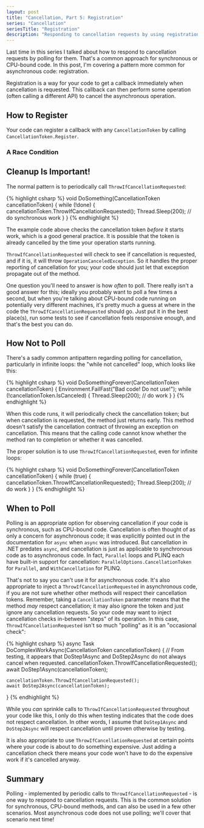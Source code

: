 ```yaml
---
layout: post
title: "Cancellation, Part 5: Registration"
series: "Cancellation"
seriesTitle: "Registration"
description: "Responding to cancellation requests by using registration."
---
```


Last time in this series I talked about how to respond to cancellation requests by polling for them. That's a common approach for synchronous or CPU-bound code. In this post, I'm covering a pattern more common for asynchronous code: registration.

Registration is a way for your code to get a callback immediately when cancellation is requested. This callback can then perform some operation (often calling a different API) to cancel the asynchronous operation.

## How to Register

Your code can register a callback with any `CancellationToken` by calling `CancellationToken.Register`.

### A Race Condition

## Cleanup Is Important!



The normal pattern is to periodically call `ThrowIfCancellationRequested`:

{% highlight csharp %}
void DoSomething(CancellationToken cancellationToken)
{
    while (!done)
    {
        cancellationToken.ThrowIfCancellationRequested();
        Thread.Sleep(200); // do synchronous work
    }
}
{% endhighlight %}

The example code above checks the cancellation token *before* it starts work, which is a good general practice. It is possible that the token is already cancelled by the time your operation starts running.

`ThrowIfCancellationRequested` will check to see if cancellation is requested, and if it is, it will throw `OperationCanceledException`. So it handles the proper reporting of cancellation for you; your code should just let that exception propagate out of the method.

One question you'll need to answer is how *often* to poll. There really isn't a good answer for this; ideally you probably want to poll a few times a second, but when you're talking about CPU-bound code running on potentially very different machines, it's pretty much a guess at where in the code the `ThrowIfCancellationRequested` should go. Just put it in the best place(s), run some tests to see if cancellation feels responsive enough, and that's the best you can do.

## How Not to Poll

There's a sadly common antipattern regarding polling for cancellation, particularly in infinite loops: the "while not cancelled" loop, which looks like this:

{% highlight csharp %}
void DoSomethingForever(CancellationToken cancellationToken)
{
    Environment.FailFast("Bad code! Do not use!");
    while (!cancellationToken.IsCanceled)
    {
        Thread.Sleep(200); // do work
    }
}
{% endhighlight %}

When this code runs, it will periodically check the cancellation token; but when cancellation is requested, the method just returns early. This method doesn't satisfy the cancellation contract of throwing an exception on cancellation. This means that the calling code cannot know whether the method ran to completion or whether it was cancelled.

The proper solution is to use `ThrowIfCancellationRequested`, even for infinite loops:

{% highlight csharp %}
void DoSomethingForever(CancellationToken cancellationToken)
{
    while (true)
    {
        cancellationToken.ThrowIfCancellationRequested();
        Thread.Sleep(200); // do work
    }
}
{% endhighlight %}

## When to Poll

Polling is an appropriate option for observing cancellation if your code is synchronous, such as CPU-bound code. Cancellation is often thought of as only a concern for asynchronous code; it was explicitly pointed out in the documentation for `async` when `async` was introduced. But cancellation in .NET predates `async`, and cancellation is just as applicable to synchronous code as to asynchronous code. In fact, `Parallel` loops and PLINQ each have built-in support for cancellation: `ParallelOptions.CancellationToken` for `Parallel`, and `WithCancellation` for PLINQ.

That's not to say you can't use it for asynchronous code. It's also appropriate to inject a `ThrowIfCancellationRequested` in asynchronous code, if you are not sure whether other methods will respect their cancellation tokens. Remember, taking a `CancellationToken` parameter means that the method *may* respect cancellation; it may also ignore the token and just ignore any cancellation requests. So your code may want to inject cancellation checks in-between "steps" of its operation. In this case, `ThrowIfCancellationRequested` isn't so much "polling" as it is an "occasional check":

{% highlight csharp %}
async Task DoComplexWorkAsync(CancellationToken cancellationToken)
{
    // From testing, it appears that DoStep1Async and DoStep2Async do not always cancel when requested.
    cancellationToken.ThrowIfCancellationRequested();
    await DoStep1Async(cancellationToken);

    cancellationToken.ThrowIfCancellationRequested();
    await DoStep2Async(cancellationToken);
}
{% endhighlight %}

While you *can* sprinkle calls to `ThrowIfCancellationRequested` throughout your code like this, I only do this when testing indicates that the code does not respect cancellation. In other words, I assume that `DoStep1Async` and `DoStep2Async` will respect cancellation until proven otherwise by testing.

It is also appropriate to use `ThrowIfCancellationRequested` at certain points where your code is about to do something expensive. Just adding a cancellation check there means your code won't have to do the expensive work if it's cancelled anyway.

## Summary

Polling - implemented by periodic calls to `ThrowIfCancellationRequested` - is one way to respond to cancellation requests. This is the common solution for synchronous, CPU-bound methods, and can also be used in a few other scenarios. Most asynchronous code does not use polling; we'll cover that scenario next time!
